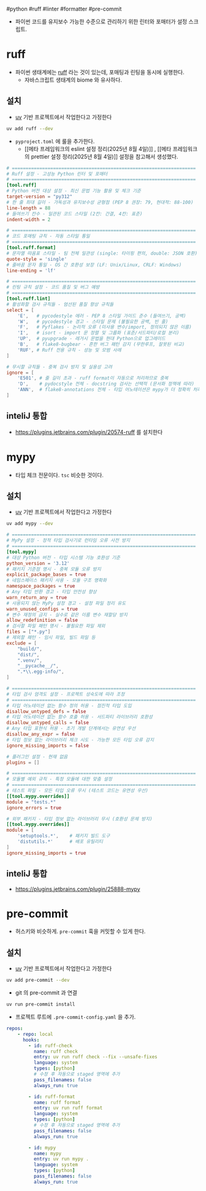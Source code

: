 #python #ruff #linter #formatter #pre-commit

- 파이썬 코드를 유지보수 가능한 수준으로 관리하기 위한 린터와 포매터가 설정 스크립트.

# ruff
- 파이썬 생태계에는 [ruff](https://github.com/astral-sh/ruff) 라는 것이 있는데, 포매팅과 린팅을 동시에 실행한다.
	- 자바스크립트 생태계의 biome 와 유사하다.
## 설치
- [uv](https://github.com/astral-sh/uv) 기반 프로젝트에서 작업한다고 가정한다
```sh
uv add ruff --dev
```

- `pyproject.toml` 에 룰을 추가한다.
	- [[메타 프레임워크의 eslint 설정 정리(2025년 8월 4일)]] , [[메타 프레임워크의 prettier 설정 정리(2025년 8월 4일)]] 설정을 참고해서 생성했다.
```toml
# ===================================================================
# Ruff 설정 - 고성능 Python 린터 및 포매터
# ===================================================================
[tool.ruff]
# Python 버전 대상 설정 - 최신 문법 기능 활용 및 체크 기준
target-version = "py312"
# 한 줄 최대 길이 - 가독성과 유지보수성 균형점 (PEP 8 권장: 79, 현대적: 88-100)
line-length = 88
# 들여쓰기 칸수 - 일관된 코드 스타일 (2칸: 간결, 4칸: 표준)
indent-width = 2

# ===================================================================
# 코드 포매팅 규칙 - 자동 스타일 통일
# ===================================================================
[tool.ruff.format]
# 문자열 따옴표 스타일 - 팀 전체 일관성 (single: 타이핑 편의, double: JSON 호환)
quote-style = 'single'
# 줄바꿈 문자 통일 - OS 간 호환성 보장 (LF: Unix/Linux, CRLF: Windows)
line-ending = 'lf'

# ===================================================================
# 린팅 규칙 설정 - 코드 품질 및 버그 예방
# ===================================================================
[tool.ruff.lint]
# 활성화할 검사 규칙들 - 엄선된 품질 향상 규칙들
select = [
    'E',   # pycodestyle 에러 - PEP 8 스타일 가이드 준수 (들여쓰기, 공백)
    'W',   # pycodestyle 경고 - 스타일 문제 (불필요한 공백, 빈 줄)
    'F',   # Pyflakes - 논리적 오류 (미사용 변수/import, 정의되지 않은 이름)
    'I',   # isort - import 문 정렬 및 그룹화 (표준/서드파티/로컬 분리)
    'UP',  # pyupgrade - 레거시 문법을 현대 Python으로 업그레이드
    'B',   # flake8-bugbear - 흔한 버그 패턴 감지 (무한루프, 잘못된 비교)
    'RUF', # Ruff 전용 규칙 - 성능 및 모범 사례
]

# 무시할 규칙들 - 중복 검사 방지 및 실용성 고려
ignore = [
    'E501', # 줄 길이 초과 - ruff format이 자동으로 처리하므로 중복
    'D',    # pydocstyle 전체 - docstring 검사는 선택적 (문서화 정책에 따라)
    'ANN',  # flake8-annotations 전체 - 타입 어노테이션은 mypy가 더 정확히 처리
]
```

## inteliJ 통합
- https://plugins.jetbrains.com/plugin/20574-ruff 를 설치한다

# mypy
- 타입 체크 전문이다. `tsc` 비슷한 것이다.
## 설치
- [uv](https://github.com/astral-sh/uv) 기반 프로젝트에서 작업한다고 가정한다
```sh
uv add mypy --dev
```

```toml
# ===================================================================
# MyPy 설정 - 정적 타입 검사기로 런타임 오류 사전 방지
# ===================================================================
[tool.mypy]
# 대상 Python 버전 - 타입 시스템 기능 호환성 기준
python_version = '3.12'
# 패키지 기준점 명시 - 중복 모듈 오류 방지
explicit_package_bases = true
# 네임스페이스 패키지 사용 - 모듈 구조 명확화
namespace_packages = true
# Any 타입 반환 경고 - 타입 안전성 향상
warn_return_any = true
# 사용되지 않는 MyPy 설정 경고 - 설정 파일 정리 유도
warn_unused_configs = true
# 변수 재정의 금지 - 실수로 같은 이름 변수 재할당 방지
allow_redefinition = false
# 검사할 파일 패턴 명시 - 불필요한 파일 제외
files = ["*.py"]
# 제외할 패턴 - 임시 파일, 빌드 파일 등
exclude = [
    "build/",
    "dist/",
    ".venv/",
    "__pycache__/",
    ".*\\.egg-info/",
]

# ===================================================================
# 타입 검사 엄격도 설정 - 프로젝트 성숙도에 따라 조정
# ===================================================================
# 타입 어노테이션 없는 함수 정의 허용 - 점진적 타입 도입
disallow_untyped_defs = false
# 타입 어노테이션 없는 함수 호출 허용 - 서드파티 라이브러리 호환성
disallow_untyped_calls = false
# Any 타입 표현식 허용 - 초기 개발 단계에서는 유연성 우선
disallow_any_expr = false
# 타입 정보 없는 라이브러리 체크 시도 - 가능한 모든 타입 오류 감지
ignore_missing_imports = false

# 플러그인 설정 - 현재 없음
plugins = []

# ===================================================================
# 모듈별 예외 규칙 - 특정 모듈에 대한 맞춤 설정
# ===================================================================
# 테스트 파일 - 모든 타입 오류 무시 (테스트 코드는 유연성 우선)
[[tool.mypy.overrides]]
module = "tests.*"
ignore_errors = true

# 외부 패키지 - 타입 정보 없는 라이브러리 무시 (호환성 문제 방지)
[[tool.mypy.overrides]]
module = [
    'setuptools.*',    # 패키지 빌드 도구
    'distutils.*'      # 배포 유틸리티
]
ignore_missing_imports = true
```
## inteliJ 통합
- https://plugins.jetbrains.com/plugin/25888-mypy

# pre-commit
- 허스키와 비슷하게. `pre-commit` 훅을 커밋할 수 있게 한다.
## 설치
- [uv](https://github.com/astral-sh/uv) 기반 프로젝트에서 작업한다고 가정한다
```sh
uv add pre-commit --dev
```
- git 의 pre-commit 과 연결
```sh
uv run pre-commit install
```
- 프로젝트 루트에 `.pre-commit-config.yaml` 을 추가. 
```yaml
repos:
    - repo: local
      hooks:
        - id: ruff-check
          name: ruff check
          entry: uv run ruff check --fix --unsafe-fixes
          language: system
          types: [python]
          # 수정 후 자동으로 staged 영역에 추가
          pass_filenames: false
          always_run: true

        - id: ruff-format
          name: ruff format
          entry: uv run ruff format
          language: system
          types: [python]
          # 수정 후 자동으로 staged 영역에 추가
          pass_filenames: false
          always_run: true

        - id: mypy
          name: mypy
          entry: uv run mypy .
          language: system
          types: [python]
          pass_filenames: false
          always_run: true
```
